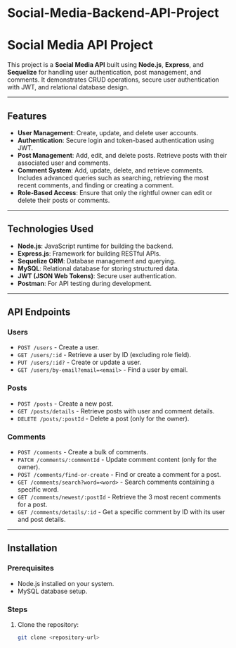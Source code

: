 # Social-Media-Backend-API-Project

# Social Media API Project

This project is a **Social Media API** built using **Node.js**, **Express**, and **Sequelize** for handling user authentication, post management, and comments. It demonstrates CRUD operations, secure user authentication with JWT, and relational database design.

---

## Features
- **User Management**: Create, update, and delete user accounts.
- **Authentication**: Secure login and token-based authentication using JWT.
- **Post Management**: Add, edit, and delete posts. Retrieve posts with their associated user and comments.
- **Comment System**: Add, update, delete, and retrieve comments. Includes advanced queries such as searching, retrieving the most recent comments, and finding or creating a comment.
- **Role-Based Access**: Ensure that only the rightful owner can edit or delete their posts or comments.

---

## Technologies Used
- **Node.js**: JavaScript runtime for building the backend.
- **Express.js**: Framework for building RESTful APIs.
- **Sequelize ORM**: Database management and querying.
- **MySQL**: Relational database for storing structured data.
- **JWT (JSON Web Tokens)**: Secure user authentication.
- **Postman**: For API testing during development.

---

## API Endpoints
### **Users**
- `POST /users` - Create a user.
- `GET /users/:id` - Retrieve a user by ID (excluding role field).
- `PUT /users/:id?` - Create or update a user.
- `GET /users/by-email?email=<email>` - Find a user by email.

### **Posts**
- `POST /posts` - Create a new post.
- `GET /posts/details` - Retrieve posts with user and comment details.
- `DELETE /posts/:postId` - Delete a post (only for the owner).

### **Comments**
- `POST /comments` - Create a bulk of comments.
- `PATCH /comments/:commentId` - Update comment content (only for the owner).
- `POST /comments/find-or-create` - Find or create a comment for a post.
- `GET /comments/search?word=<word>` - Search comments containing a specific word.
- `GET /comments/newest/:postId` - Retrieve the 3 most recent comments for a post.
- `GET /comments/details/:id` - Get a specific comment by ID with its user and post details.

---

## Installation
### Prerequisites
- Node.js installed on your system.
- MySQL database setup.

### Steps
1. Clone the repository:
   ```bash
   git clone <repository-url>

